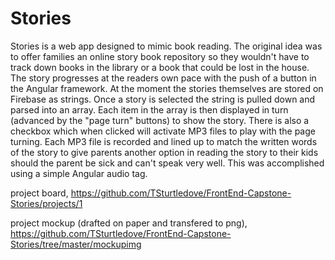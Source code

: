 # Stories
Stories is a web app designed to mimic book reading.  The original idea was to offer families an online story book repository so they wouldn't have to track down books in the library or a book that could be lost in the house.  The story progresses at the readers own pace with the push of a button in the Angular framework.  At the moment the stories themselves are stored on Firebase as strings.  Once a story is selected the string is pulled down and parsed into an array.  Each item in the array is then displayed in turn (advanced by the "page turn" buttons) to show the story.  There is also a checkbox which when clicked will activate MP3 files to play with the page turning.  Each MP3 file is recorded and lined up to match the written words of the story to give parents another option in reading the story to their kids should the parent be sick and can't speak very well.  This was accomplished using a simple Angular audio tag.


project board, https://github.com/TSturtledove/FrontEnd-Capstone-Stories/projects/1


project mockup (drafted on paper and transfered to png), https://github.com/TSturtledove/FrontEnd-Capstone-Stories/tree/master/mockupimg
